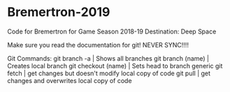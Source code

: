 # Bremertron-2019
Code for Bremertron for Game Season 2018-19 Destination: Deep Space

Make sure you read the documentation for git!
NEVER SYNC!!!!

Git Commands:
git branch -a | Shows all branches
git branch (name) | Creates local branch
git checkout (name) | Sets head to branch generic
git fetch | get changes but doesn't modify local copy of code
git pull | get changes and overwrites local copy of code